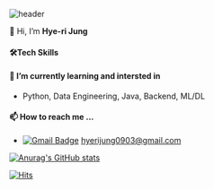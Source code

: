 ![header](https://capsule-render.vercel.app/api?type=wave&color=auto&height=300&section=header&text=HYERI%20JUNG&fontSize=90)

 👋 Hi, I’m **Hye-ri Jung**
 
#### 🛠Tech Skills

#### 🌱 I’m currently learning and intersted in
  - Python, Data Engineering, Java, Backend, ML/DL

#### 📫 How to reach me ...
  - [![Gmail Badge](https://img.shields.io/badge/Gmail-d14836?style=flat-square&logo=Gmail&logoColor=white&link=mailto:hyerijung0903@gmail.com)](mailto:hyerijung0903@gmail.com) hyerijung0903@gmail.com 


[![Anurag's GitHub stats](https://github-readme-stats.vercel.app/api?username=hyeri0903)](https://github.com/anuraghazra/github-readme-stats)


[![Hits](https://hits.seeyoufarm.com/api/count/incr/badge.svg?url=https%3A%2F%2Fgithub.com%2Fhyeri0903&count_bg=%2379C83D&title_bg=%23555555&icon=&icon_color=%23E7E7E7&title=hits&edge_flat=false)](https://hits.seeyoufarm.com)


<!---
hyeri0903/hyeri0903 is a ✨ special ✨ repository because its `README.md` (this file) appears on your GitHub profile.
You can click the Preview link to take a look at your changes.
--->

